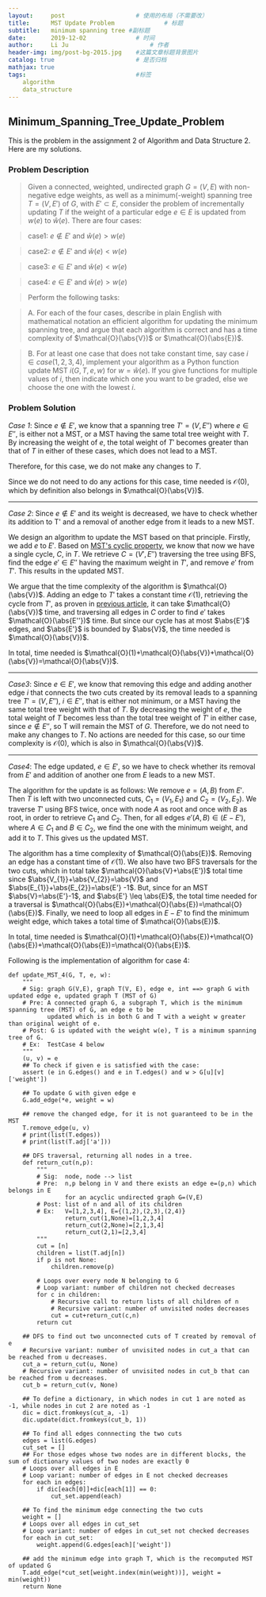 ```yaml
---
layout:     post   				    # 使用的布局（不需要改）
title:      MST Update Problem				# 标题 
subtitle:   minimum spanning tree #副标题
date:       2019-12-02 				# 时间
author:     Li Ju 						# 作者
header-img: img/post-bg-2015.jpg 	#这篇文章标题背景图片
catalog: true 						# 是否归档
mathjax: true
tags:								#标签
    algorithm  
    data_structure
---
```



## Minimum_Spanning_Tree_Update_Problem
This is the problem in the assignment 2 of Algorithm and Data Structure 2. Here are my solutions. 
### Problem Description
>Given a connected, weighted, undirected graph $G = (V, E)$ with non-negative edge weights, as well as a minimum(-weight) spanning tree $T = (V, E')$ of $G$, with $E' \subset E$, consider the problem of incrementally updating $T$ if the weight of a particular edge $e \in E$ is updated from $w(e)$ to $\widehat{w}(e)$. There are four cases:

>case1: $e\notin{E'}$ and $\widehat{w}(e)>w(e)$

>case2: $e\notin{E'}$ and $\widehat{w}(e)<w(e)$

>case3: $e\in{E'}$ and $\widehat{w}(e)<w(e)$

>case4: $e\in{E'}$ and $\widehat{w}(e)>w(e)$

>Perform the following tasks:

>A. For each of the four cases, describe in plain English with mathematical notation an efficient algorithm for updating the minimum spanning tree, and argue that each algorithm is correct and has a time complexity of $\mathcal{O}(\abs{V})$ or $\mathcal{O}(\abs{E})$.

>B. For at least one case that does not take constant time, say case $i \in case(1, 2, 3, 4)$, implement your algorithm as a Python function update MST $i(G, T, e, w)$ for $w = \widehat{w}(e)$. If you give functions for multiple values of $i$, then indicate which one you want to be graded, else we choose the one with the lowest $i$.

### Problem Solution

*Case 1*: Since $e\notin E'$, we know that a spanning tree $T'=(V,E'')$ where $e\in E''$, is either not a MST, or a MST having the same total tree weight with $T$. By increasing the weight of $e$, the total weight of $T'$ becomes greater than that of $T$ in either of these cases, which does not lead to a MST.

Therefore, for this case, we do not make any changes to $T$.

Since we do not need to do any actions for this case, time needed is $\mathcal{O}(0)$, which by definition also belongs in $\mathcal{O}(\abs{V})$.

--------

*Case 2*: 
Since $e\notin E'$ and its weight is decreased, we have to check whether its addition to T' and a removal of another edge from it leads to a new MST.

We design an algorithm to update the MST based on that principle. Firstly, we add $e$ to $E'$. Based on [MST's cyclic property](https://en.wikipedia.org/wiki/Minimum_spanning_tree#Cycle_property), we know that now we have a single cycle, $C$, in $T$. We retrieve $C=(V',E'')$ traversing the tree using BFS, find the edge $e'\in E''$ having the maximum weight in $T'$, and remove $e'$ from $T'$. This results in the updated MST.

We argue that the time complexity of the algorithm is $\mathcal{O}(\abs{V})$. Adding an edge to $T'$ takes a constant time $\mathcal{O}(1)$, retrieving the cycle from $T'$, as proven in [previous article](https://li-ju666.github.io/2019/11/23/Ring_Detect_Problem/), it can take $\mathcal{O}(\abs{V})$ time, and traversing all edges in $C$ order to find $e'$ takes $\mathcal{O}(\abs{E''})$ time. But since our cycle has at most $\abs{E'}$ edges, and $\abs{E'}$ is bounded by $\abs{V}$, the time needed is $\mathcal{O}(\abs{V})$.

In total, time needed is $\mathcal{O}(1)+\mathcal{O}(\abs{V})+\mathcal{O}(\abs{V})=\mathcal{O}(\abs{V})$.

---------

*Case3*: 
Since $e \in E'$, we know that removing this edge and adding another edge $i$ that connects the two cuts created by its removal leads to a spanning tree $T'=(V,E'')$, $i\in E''$, that is either not minimum, or a MST having the same total tree weight with that of $T$. By decreasing the weight of $e$, the total weight of $T$ becomes less than the total tree weight of $T'$ in either case, since $e \notin E''$, so T will remain the MST of $G$.
Therefore, we do not need to make any changes to $T$.
No actions are needed for this case, so our time complexity is $\mathcal{O}(0)$, which is also in $\mathcal{O}(\abs{V})$.

----------

*Case4*: 
The edge updated, $e\in E'$, so we have to check whether its removal from $E'$ and addition of another one from $E$ leads to a new MST.

The algorithm for the update is as follows: We remove $e=(A,B)$ from $E'$. Then $T$ is left with two unconnected cuts, $C_{1}=(V_{1},E_{1})$ and $C_{2}=(V_{2},E_{2})$. We traverse $T'$ using BFS twice, once with node $A$ as root and once with $B$ as root, in order to retrieve $C_{1}$ and $C_{2}$. Then, for all edges $e'(A,B)\in (E-E')$, where $A\in C_{1}$ and $B\in C_{2}$, we find the one with the minimum weight, and add it to $T$. This gives us the updated MST.

The algorithm has a time complexity of $\mathcal{O}(\abs{E})$. Removing an edge has a constant time of $\mathcal{O}(1)$. We also have two BFS traversals for the two cuts, which in total take $\mathcal{O}(\abs{V}+\abs{E'})$ total time since $\abs{V_{1}}+\abs{V_{2}}=\abs{V}$ and $\abs{E_{1}}+\abs{E_{2}}=\abs{E'} -1$. But, since for an MST $\abs{V}=\abs{E'}-1$, and $\abs{E'} \leq \abs{E}$, the total time needed for a traversal is $\mathcal{O}(\abs{E})+\mathcal{O}(\abs{E})=\mathcal{O}(\abs{E})$. Finally, we need to loop all edges in $E-E'$ to find the minimum weight edge, which takes a total time of $\mathcal{O}(\abs{E})$.

In total, time needed is $\mathcal{O}(1)+\mathcal{O}(\abs{E})+\mathcal{O}(\abs{E})+\mathcal{O}(\abs{E})=\mathcal{O}(\abs{E})$.

Following is the implementation of algorithm for case 4: 

```
def update_MST_4(G, T, e, w):
    """
    # Sig: graph G(V,E), graph T(V, E), edge e, int ==> graph G with updated edge e, updated graph T (MST of G)
    # Pre: A connected graph G, a subgraph T, which is the minimum spanning tree (MST) of G, an edge e to be
           updated which is in both G and T with a weight w greater than original weight of e.
    # Post: G is updated with the weight w(e), T is a minimum spanning tree of G.
    # Ex:  TestCase 4 below
    """
    (u, v) = e
    ## To check if given e is satisfied with the case:
    assert (e in G.edges() and e in T.edges() and w > G[u][v]['weight'])

    ## To update G with given edge e
    G.add_edge(*e, weight = w)

    ## remove the changed edge, for it is not guaranteed to be in the MST
    T.remove_edge(u, v)
    # print(list(T.edges))
    # print(list(T.adj['a']))

    ## DFS traversal, returning all nodes in a tree.
    def return_cut(n,p):
        """
    	# Sig:  node, node --> list
    	# Pre:  n,p belong in V and there exists an edge e=(p,n) which belongs in E
    		    for an acyclic undirected graph G=(V,E)
    	# Post: list of n and all of its children
    	# Ex:   V=[1,2,3,4], E={(1,2),(2,3),(2,4)}
    			return_cut(1,None)=[1,2,3,4]
    			return_cut(2,None)=[2,1,3,4]
    			return_cut(2,1)=[2,3,4]
    	"""
        cut = [n]
        children = list(T.adj[n])
        if p is not None:
            children.remove(p)

        # Loops over every node N belonging to G
        # Loop variant: number of children not checked decreases
        for c in children:
            # Recursive call to return lists of all children of n
            # Recursive variant: number of unvisited nodes decreases
            cut = cut+return_cut(c,n)
        return cut

    ## DFS to find out two unconnected cuts of T created by removal of e
    # Recursive variant: number of unvisited nodes in cut_a that can be reached from u decreases.
    cut_a = return_cut(u, None)
    # Recursive variant: number of unvisited nodes in cut_b that can be reached from u decreases.
    cut_b = return_cut(v, None)

    ## To define a dictionary, in which nodes in cut 1 are noted as -1, while nodes in cut 2 are noted as -1
    dic = dict.fromkeys(cut_a, -1)
    dic.update(dict.fromkeys(cut_b, 1))

    ## To find all edges connnecting the two cuts
    edges = list(G.edges)
    cut_set = []
    ## For those edges whose two nodes are in different blocks, the sum of dictionary values of two nodes are exactly 0
    # Loops over all edges in E
    # Loop variant: number of edges in E not checked decreases
    for each in edges:
        if dic[each[0]]+dic[each[1]] == 0:
            cut_set.append(each)

    ## To find the minimum edge connecting the two cuts
    weight = []
    # Loops over all edges in cut_set
    # Loop variant: number of edges in cut_set not checked decreases
    for each in cut_set:
        weight.append(G.edges[each]['weight'])

    ## add the minimum edge into graph T, which is the recomputed MST of updated G
    T.add_edge(*cut_set[weight.index(min(weight))], weight = min(weight))
    return None
```


